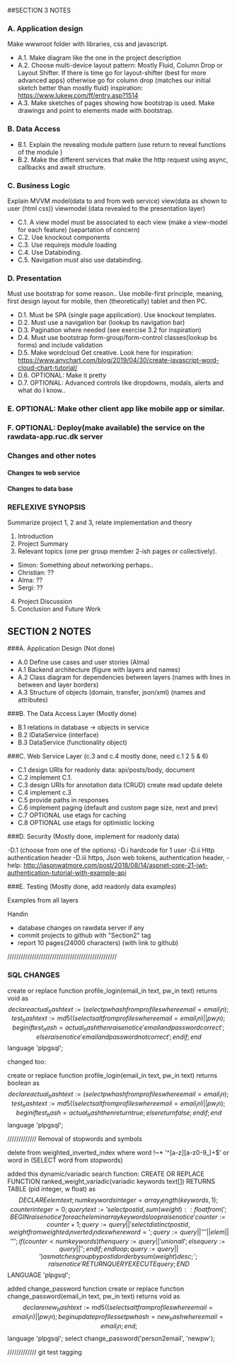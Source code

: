 ##SECTION 3 NOTES

### A. Application design
Make wwwroot folder with libraries, css and javascript.
- A.1. Make diagram like the one in the project description
- A.2. Choose multi-device layout pattern: Mostly Fluid, Column Drop or Layout Shifter.
If there is time go for layout-shifter (best for more advanced apps) otherwise go for column drop (matches our initial sketch better than mostly fluid) inspiration: https://www.lukew.com/ff/entry.asp?1514
- A.3. Make sketches of pages showing how bootstrap is used.
Make drawings and point to elements made with bootstrap.

### B. Data Access

- B.1. Explain the revealing module pattern (use return to reveal functions of the module )
- B.2. Make the different services that make the http request using async,  callbacks and await structure.

### C. Business Logic
Explain MVVM model(data to and from web service) view(data as shown to user (html css)) viewmodel (data revealed to the presentation layer)
- C.1. A view model must be associated to each view (make a view-model for each feature) (separtation of concern)
- C.2. Use knockout components
- C.3. Use requirejs module loading
- C.4. Use Databinding.
- C.5. Navigation must also use databinding.

### D. Presentation
Must use bootstrap for some reason.. Use mobile-first principle, meaning, first design layout for mobile, then (theoretically) tablet and then PC.
- D.1. Must be SPA (single page application). Use knockout templates.
- D.2. Must use a navigation bar (lookup bs navigation bar)
- D.3. Pagination where needed (see exercise 3.2 for inspiration)
- D.4. Must use bootstrap form-group/form-control classes(lookup bs forms) and include validation
- D.5. Make wordcloud
Get creative. Look here for inspiration: https://www.anychart.com/blog/2019/04/30/create-javascript-word-cloud-chart-tutorial/
- D.6. OPTIONAL: Make it pretty
- D.7. OPTIONAL: Advanced controls like dropdowns, modals, alerts and what do I know..

### E. OPTIONAL: Make other client app like mobile app or similar.
### F. OPTIONAL: Deploy(make available) the service on the rawdata-app.ruc.dk server

### Changes and other notes

#### Changes to web service

#### Changes to data base

### REFLEXIVE SYNOPSIS
Summarize project 1, 2 and 3, relate implementation and theory
1. Introduction
2. Project Summary
3. Relevant topics (one per group member 2-ish pages or collectively).

- Simon: Something about networking perhaps..
- Christian: ??
- Alma: ??
- Sergi: ??

4. Project Discussion
5. Conclusion and Future Work

## SECTION 2 NOTES

###A. Application Design (Not done)

- A.0 Define use cases and user stories (Alma)
- A.1 Backend architecture (figure with layers and names)
- A.2 Class diagram for dependencies between layers (names with lines in between and layer borders)
- A.3 Structure of objects (domain, transfer, json/xml) (names and attributes)


###B. The Data Access Layer (Mostly done)

- B.1 relations in database -> objects in service
- B.2 IDataService (interface)
- B.3 DataService (functionality object)


###C. Web Service Layer (c.3 and c.4 mostly done, need c.1 2 5 & 6)

- C.1 design URIs for readonly data: api/posts/body, document
- C.2 implement C.1.
- C.3 design URIs for annotation data (CRUD) create read update delete
- C.4 implement c.3
- C.5 provide paths in responses 
- C.6 implement paging (default and custom page size, next and prev)
- C.7 OPTIONAL use etags for caching
- C.8 OPTIONAL use etags for optimistic locking


###D. Security (Mostly done, implement for readonly data)

-D.1 (choose from one of the options)
-D.i hardcode for 1 user
-D.ii Http authentication header
-D.iii https, Json web tokens, authentication header, 
-help: http://jasonwatmore.com/post/2018/08/14/aspnet-core-21-jwt-authentication-tutorial-with-example-api

###E. Testing (Mostly done, add readonly data examples)

Examples from all layers

Handin
- database changes on rawdata server if any
- commit projects to github with "Section2" tag
- report 10 pages(24000 characters) (with link to github)

/////////////////////////////////////////////////
### SQL CHANGES 

create or replace function profile_login(email_in text, pw_in text)
returns void as $$
declare
actual_hash text := (select pwhash from profiles where email = email_in);
test_hash text := md5((select salt from profiles where email = email_in)||pw_in);
begin
if test_hash = actual_hash then
raise notice 'email and password correct';
else
raise notice 'email and password not correct';
end if;
end $$ language 'plpgsql';

changed too:

create or replace function profile_login(email_in text, pw_in text)
returns boolean as $$
declare
actual_hash text := (select pwhash from profiles where email = email_in);
test_hash text := md5((select salt from profiles where email = email_in)||pw_in);
begin
if test_hash = actual_hash then
return true;
else
return false;
end if;
end $$ language 'plpgsql';

///////////// Removal of stopwords and symbols

delete from weighted_inverted_index
where word !~* '^[a-z][a-z0-9_]+$'
or word in (SELECT word from stopwords)

added this dynamic/variadic search function:
CREATE OR REPLACE FUNCTION ranked_weight_variadic(variadic keywords text[])
 RETURNS TABLE (pid integer, w float) as $$
DECLARE
    elem text;
    numkeywords integer = array_length(keywords, 1);
    counter integer = 0;
    query text := 'select postid, sum(weight)::float from(';
BEGIN
    raise notice '%', numkeywords;
    foreach elem in array keywords
    loop
        raise notice '%', counter;
        counter := counter +1;
        query := query || 'select distinct postid, weight from weighted_inverted_index where word = ';
        query := query || '''' || elem || '''';
        if (counter < numkeywords) then
          query := query || ' union all ';
        else
            query := query || ' ';
        end if;
    end loop;
    query := query || ') as matches group by postid order by sum(weight) desc;';
    raise notice '%', query;
    RETURN QUERY EXECUTE query;
END$$
LANGUAGE 'plpgsql';

added change_password function
create or replace function change_password(email_in text, pw_in text)
returns void as $$
declare
new_hash text := md5((select salt from profiles where email = email_in)|| pw_in);
begin
update profiles
set pwhash = new_hash
where email = email_in;
end; $$
language 'plpgsql';
select change_password('person2email', 'newpw');

/////////////
git test
tagging
